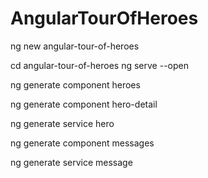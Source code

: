 # AngularTourOfHeroes

ng new angular-tour-of-heroes

cd angular-tour-of-heroes
ng serve --open

ng generate component heroes

ng generate component hero-detail

ng generate service hero

ng generate component messages

ng generate service message